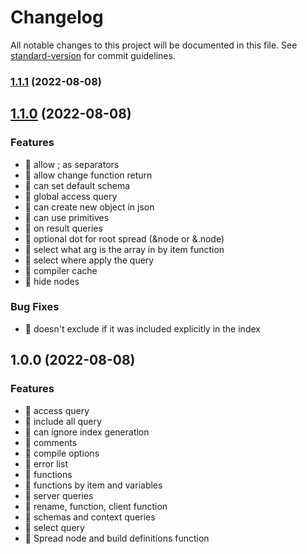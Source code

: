 # Changelog

All notable changes to this project will be documented in this file. See [standard-version](https://github.com/conventional-changelog/standard-version) for commit guidelines.

### [1.1.1](https://github.com/gbenm/qmap/compare/v1.1.0...v1.1.1) (2022-08-08)

## [1.1.0](https://github.com/gbenm/qmap/compare/v1.0.0...v1.1.0) (2022-08-08)


### Features

* 🎸 allow ; as separators
* 🎸 allow change function return
* 🎸 can set default schema
* 🎸 global access query
* 🎸 can create new object in json
* 🎸 can use primitives
* 🎸 on result queries
* 🎸 optional dot for root spread (&node or &.node)
* 🎸 select what arg is the array in by item function
* 🎸 select where apply the query
* 🎸 compiler cache
* 🎸 hide nodes


### Bug Fixes

* 🐛 doesn't exclude if it was included explicitly in the index


## 1.0.0 (2022-08-08)


### Features

* 🎸 access query
* 🎸 include all query
* 🎸 can ignore index generation
* 🎸 comments
* 🎸 compile options
* 🎸 error list
* 🎸 functions
* 🎸 functions by item and variables
* 🎸 server queries
* 🎸 rename, function, client function
* 🎸 schemas and context queries
* 🎸 select query
* 🎸 Spread node and build definitions function
